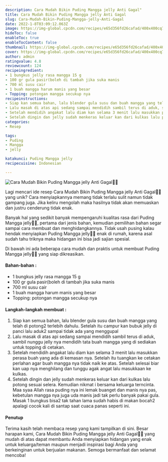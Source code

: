 ```yaml
---
description: Cara Mudah Bikin Puding Mangga jelly Anti Gagal"
title: Cara Mudah Bikin Puding Mangga jelly Anti Gagal
slug: Cara-Mudah-Bikin-Puding-Mangga-jelly-Anti-Gagal
date: 2022-1-8T03:09:12.063Z
image: https://img-global.cpcdn.com/recipes/e65d356fd26cafad/400x400cq70/photo.jpg
hideToc: false
enableToc: true
enableTocContent: false
thumbnail: https://img-global.cpcdn.com/recipes/e65d356fd26cafad/400x400cq70/photo.jpg
cover: https://img-global.cpcdn.com/recipes/e65d356fd26cafad/400x400cq70/photo.jpg
author: admin
ratingvalue: 4.8
reviewcount: 124
recipeingredient:
- 1 bungkus jelly rasa mangga 15 g
- 100 gr gula pasir(boleh di tambah jika suka manis
- 700 ml susu cair
- 1 buah mangga harum manis yang besar
- Topping: potongan mangga secukup nya
recipeinstructions:
- Siap kan semua bahan, lalu blender gula susu dan buah mangga yang telah di potong2 terlebih dahulu. Setelah itu campur kan bubuk jelly di panci lalu aduk2 sampai tidak ada yang menggupal
- Lalu masak di atas api sedang sampai mendidih sambil terus di aduk, sambil nunggu jelly nya mendidih tata buah mangga yang di sediakan untuk topping di cetakan.
- Setelah mendidih angakat lalu diam kan selama 3 menit lalu masukkan perasa buah yang ada di kemasan nya. Setelah itu tuangkan ke cetakan perlahan agar buah mangga nya tidak naik ke atas. Setelah selesai biar kan uap nya menghilang dan tunggu agak angat lalu masukkaan ke kulkas.
- Setelah dingin dan jelly sudah menkeras keluar kan dari kulkas lalu potong sesuai selera. Kemudian nikmat i bersama keluarga terncinta. Maa syaa Allah rasa puding nya ini lemak buanget dan manis nya pas, kebetulan mangga nya juga uda manis jadi tak perlu banyak pakai gula. Masak 1 bungkus bisa2 tak tahan lama sudah habis di makan bocah2 apalagi cocok kali di santap saat cuaca panas seperti ini.
categories:
- Resep

tags:
- Puding
- Mangga
- jelly

katakunci: Puding Mangga jelly
recipecuisine: Indonesian

---
```


![Cara Mudah Bikin Puding Mangga jelly Anti Gagal👩‍🍳](https://img-global.cpcdn.com/recipes/e65d356fd26cafad/400x400cq70/photo.jpg)

Lagi mencari ide resep Cara Mudah Bikin Puding Mangga jelly Anti Gagal👩‍🍳 yang unik? Cara menyiapkannya memang tidak terlalu sulit namun tidak gampang juga. Jika keliru mengolah maka hasilnya tidak akan memuaskan dan justru cenderung tidak enak.

Banyak hal yang sedikit banyak mempengaruhi kualitas rasa dari Puding Mangga jelly👩‍🍳, pertama dari jenis bahan, kemudian pemilihan bahan segar sampai cara membuat dan menghidangkannya. Tidak usah pusing kalau hendak menyiapkan Puding Mangga jelly👩‍🍳 enak di rumah, karena asal sudah tahu triknya maka hidangan ini bisa jadi sajian spesial.

Di bawah ini ada beberapa cara mudah dan praktis untuk membuat Puding Mangga jelly👩‍🍳 yang siap dikreasikan.

<!--inarticleads1-->

#### Bahan-bahan :

- 1 bungkus jelly rasa mangga 15 g
- 100 gr gula pasir(boleh di tambah jika suka manis
- 700 ml susu cair
- 1 buah mangga harum manis yang besar
- Topping: potongan mangga secukup nya

<!--inarticleads2-->

#### Langkah-langkah membuat :

1. Siap kan semua bahan, lalu blender gula susu dan buah mangga yang telah di potong2 terlebih dahulu. Setelah itu campur kan bubuk jelly di panci lalu aduk2 sampai tidak ada yang menggupal
1. Lalu masak di atas api sedang sampai mendidih sambil terus di aduk, sambil nunggu jelly nya mendidih tata buah mangga yang di sediakan untuk topping di cetakan.
1. Setelah mendidih angakat lalu diam kan selama 3 menit lalu masukkan perasa buah yang ada di kemasan nya. Setelah itu tuangkan ke cetakan perlahan agar buah mangga nya tidak naik ke atas. Setelah selesai biar kan uap nya menghilang dan tunggu agak angat lalu masukkaan ke kulkas.
1. Setelah dingin dan jelly sudah menkeras keluar kan dari kulkas lalu potong sesuai selera. Kemudian nikmat i bersama keluarga terncinta. Maa syaa Allah rasa puding nya ini lemak buanget dan manis nya pas, kebetulan mangga nya juga uda manis jadi tak perlu banyak pakai gula. Masak 1 bungkus bisa2 tak tahan lama sudah habis di makan bocah2 apalagi cocok kali di santap saat cuaca panas seperti ini.

#### Penutup

Terima kasih telah membaca resep yang kami tampilkan di sini. Besar harapan kami, Cara Mudah Bikin Puding Mangga jelly Anti Gagal👩‍🍳 yang mudah di atas dapat membantu Anda menyiapkan hidangan yang enak untuk keluarga/teman maupun menjadi inspirasi bagi Anda yang berkeinginan untuk berjualan makanan. Semoga bermanfaat dan selamat mencoba!